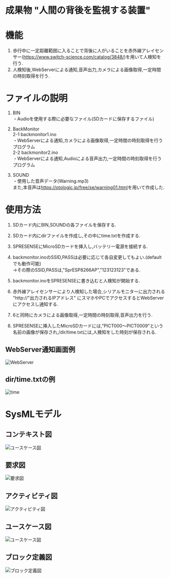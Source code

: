 # 成果物 "人間の背後を監視する装置"

# 機能
1. 歩行中に一定距離範囲に入ることで背後に人がいることを赤外線アレイセンサー(<a href="https://www.switch-science.com/catalog/3848/" rel="noopener noreferrer" target="_blank">https://www.switch-science.com/catalog/3848/</a>)を用いて人検知を行う.　　
　　
2. 人検知後,WebServerによる通知,音声出力,カメラによる画像取得,一定時間の時刻取得を行う.


# ファイルの説明
1. BIN  
・Audioを使用する際に必要なファイル(SDカードに保存するファイル)  
  
2. BackMonitor  
2-1 backmonitor1.ino  
・WebServerによる通知,カメラによる画像取得,一定時間の時刻取得を行うプログラム  
2-2 backmonitor2.ino  
・WebServerによる通知,Audioによる音声出力,一定時間の時刻取得を行うプログラム  

3. SOUND  
・使用した音声データ(Warning.mp3)  
また,本音声は<a href="https://otologic.jp/free/se/warning01.html" rel="noopener noreferrer" target="_blank">https://otologic.jp/free/se/warning01.html</a>を用いて作成した.  

# 使用方法
1. SDカード内にBIN,SOUNDの各ファイルを保存する.  
  
2. SDカード内にdirファイルを作成し,その中にtime.txtを作成する.  

3. SPRESENSEにMicroSDカードを挿入し,バッテリー電源を接続する.  

4. backmonitor.inoのSSID,PASSは必要に応じて各自変更してもよい.(defaultでも動作可能)  
→その際のSSID,PASSは,"SprESP8266AP","123123123"である.  
  
5. backmonitor.inoをSPRESENSEに書き込むと人検知が開始する.  
  
6. 赤外線アレイセンサーにより人検知した場合,シリアルモニターに出力される "http://"出力されるIPアドレス" にスマホやPCでアクセスするとWebServerにアクセスし通知する.  
  
7. 6と同時にカメラによる画像取得,一定時間の時刻取得,音声出力を行う.  
  
8. SPRESENSEに挿入したMicroSDカードには,"PICT000～PICT0009"という名前の画像が保存され,/dir/time.txtには,人検知をした時刻が保存される.  
  

## WebServer通知画面例
![WebServer](https://user-images.githubusercontent.com/77111746/105331728-2209c180-5c17-11eb-8b40-dea29e1e20e5.jpg)  
## dir/time.txtの例
![time](https://user-images.githubusercontent.com/77111746/105329670-be7e9480-5c14-11eb-85f6-80b2c56cd32e.JPG)  


# SysMLモデル
## コンテキスト図  
![ユースケース図](https://user-images.githubusercontent.com/77111746/105330017-2634df80-5c15-11eb-9008-61c6f3ed8344.JPG)  

## 要求図  
![要求図](https://user-images.githubusercontent.com/77111746/105332124-9b091900-5c17-11eb-9e15-333ce2340550.JPG)  

## アクティビティ図  
![アクティビティ図](https://user-images.githubusercontent.com/77111746/105332159-a3f9ea80-5c17-11eb-9ee7-62e0e0838993.png)  

## ユースケース図  
![ユースケース図](https://user-images.githubusercontent.com/77111746/105332183-abb98f00-5c17-11eb-8fc7-59982431f9aa.JPG)  

## ブロック定義図  
![ブロック定義図](https://user-images.githubusercontent.com/77111746/105332255-becc5f00-5c17-11eb-8919-4da2e4c75d49.JPG)


